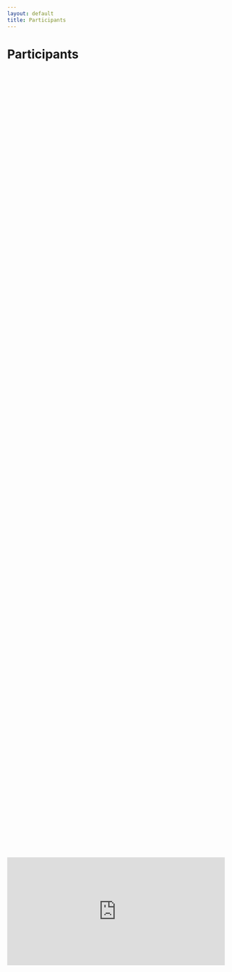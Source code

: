 ```yaml
---
layout: default
title: Participants
---
```


<div class="post">
	<h1 class="pageTitle">Participants</h1>
</div>

<div style="display: flex; justify-content: center; align-items: center; height: 100%;">
    <iframe width="680" height="250" frameborder="0" scrolling="no" src="https://onedrive.live.com/embed?resid=566141491218E6C9%211836&authkey=%21AN_z1_bMQcOO5D4&em=2&wdAllowInteractivity=False&Item=Table1&wdHideGridlines=True&wdDownloadButton=True&wdInConfigurator=True&wdInConfigurator=True"></iframe>
</div>

